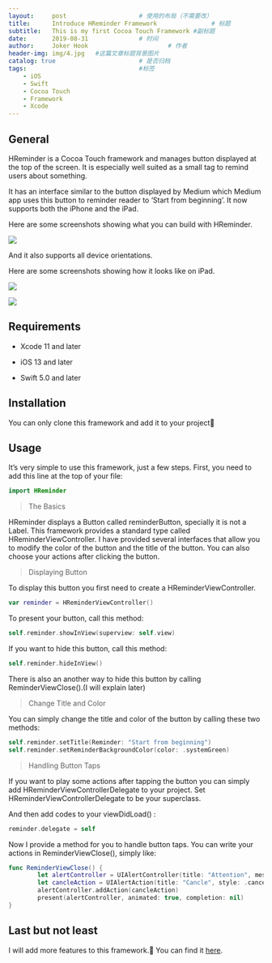 ```yaml
---
layout:     post   				    # 使用的布局（不需要改）
title:      Introduce HReminder Framework				# 标题 
subtitle:   This is my first Cocoa Touch Framework #副标题
date:       2019-08-31 				# 时间
author:     Joker Hook 						# 作者
header-img: img/4.jpg 	#这篇文章标题背景图片
catalog: true 						# 是否归档
tags:								#标签
    - iOS
    - Swift
    - Cocoa Touch
    - Framework
    - Xcode
---
```


## General

HReminder is a Cocoa Touch framework and manages button displayed at the top of the screen. It is especially well suited as a small tag to remind users about something.

It has an interface similar to the button displayed by Medium which Medium app uses this button to reminder reader to ‘Start from beginning’. It now supports both the iPhone and the iPad.

Here are some screenshots showing what you can build with HReminder.

![](https://cdn-images-1.medium.com/max/12268/1*DsAs67KS9oXGsdNvNnmlog.jpeg)

And it also supports all device orientations.

Here are some screenshots showing how it looks like on iPad.

![](https://cdn-images-1.medium.com/max/3890/1*qpVolm3IMb_wHhBxl0OWTg.jpeg)

![](https://cdn-images-1.medium.com/max/5330/1*7jdnVFUSRzOw3If3DMpqvg.jpeg)

## Requirements

* Xcode 11 and later

* iOS 13 and later

* Swift 5.0 and later

## Installation

You can only clone this framework and add it to your project🤪

## Usage

It’s very simple to use this framework, just a few steps. First, you need to add this line at the top of your file:

```swift
import HReminder
```
>  The Basics

HReminder displays a Button called reminderButton, specially it is not a Label. This framework provides a standard type called HReminderViewController. I have provided several interfaces that allow you to modify the color of the button and the title of the button. You can also choose your actions after clicking the button.
>  Displaying Button

To display this button you first need to create a HReminderViewController.

```swift
var reminder = HReminderViewController()
```

To present your button, call this method:

```swift
self.reminder.showInView(superview: self.view)
```

If you want to hide this button, call this method:

```swift
self.reminder.hideInView()
```

There is also an another way to hide this button by calling ReminderViewClose().(I will explain later)
>  Change Title and Color

You can simply change the title and color of the button by calling these two methods:

```swift
self.reminder.setTitle(Reminder: "Start from beginning")
self.reminder.setReminderBackgroundColor(color: .systemGreen)
```
>  Handling Button Taps

If you want to play some actions after tapping the button you can simply add HReminderViewControllerDelegate to your project. Set HReminderViewControllerDelegate to be your superclass.

And then add codes to your viewDidLoad() :

```swift
reminder.delegate = self
```

Now I provide a method for you to handle button taps. You can write your actions in ReminderViewClose(), simply like:

```swift
func ReminderViewClose() {
        let alertController = UIAlertController(title: "Attention", message: "You have tapped the button", preferredStyle: .alert)
        let cancleAction = UIAlertAction(title: "Cancle", style: .cancel, handler: nil)
        alertController.addAction(cancleAction)
        present(alertController, animated: true, completion: nil)
}
```

## Last but not least

I will add more features to this framework.🤗 You can find it [here](https://github.com/HuangRunHua/HReminder).